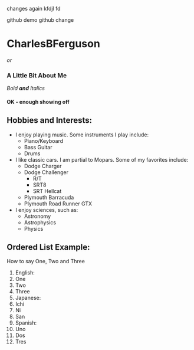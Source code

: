 changes again
kfdjl
fd

github demo
github change

# CharlesBFerguson
*or*
### **A Little Bit About Me**

_Bold **and** Italics_
#### OK - enough showing off

## Hobbies and Interests:

- I enjoy playing music. Some instruments I play include:
  - Piano/Keyboard
  - Bass Guitar
  - Drums
- I like classic cars. I am partial to Mopars. Some of my favorites include:
  - Dodge Charger
  - Dodge Challenger
      - R/T
      - SRT8
      - SRT Hellcat
  - Plymouth Barracuda
  - Plymouth Road Runner GTX
- I enjoy sciences, such as:
  - Astronomy
  - Astrophysics
  - Physics

## Ordered List Example:
How to say One, Two and Three  
1. English:
  1. One
  1. Two
  1. Three
1. Japanese:
  1. Ichi
  1. Ni
  1. San
1. Spanish:
  1. Uno
  1. Dos
  1. Tres